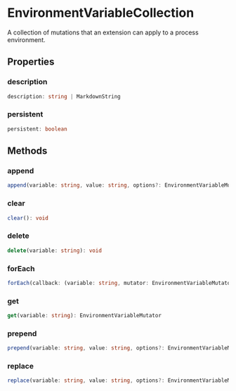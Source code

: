 # EnvironmentVariableCollection

A collection of mutations that an extension can apply to a process environment.

## Properties

### description

```typescript
description: string | MarkdownString
```

### persistent

```typescript
persistent: boolean
```

## Methods

### append

```typescript
append(variable: string, value: string, options?: EnvironmentVariableMutatorOptions): void
```

### clear

```typescript
clear(): void
```

### delete

```typescript
delete(variable: string): void
```

### forEach

```typescript
forEach(callback: (variable: string, mutator: EnvironmentVariableMutator, collection: EnvironmentVariableCollection) => any, thisArg?: any): void
```

### get

```typescript
get(variable: string): EnvironmentVariableMutator
```

### prepend

```typescript
prepend(variable: string, value: string, options?: EnvironmentVariableMutatorOptions): void
```

### replace

```typescript
replace(variable: string, value: string, options?: EnvironmentVariableMutatorOptions): void
```

